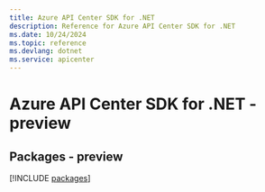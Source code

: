 ```yaml
---
title: Azure API Center SDK for .NET
description: Reference for Azure API Center SDK for .NET
ms.date: 10/24/2024
ms.topic: reference
ms.devlang: dotnet
ms.service: apicenter
---
```

# Azure API Center SDK for .NET - preview
## Packages - preview
[!INCLUDE [packages](api-center-index.md)]